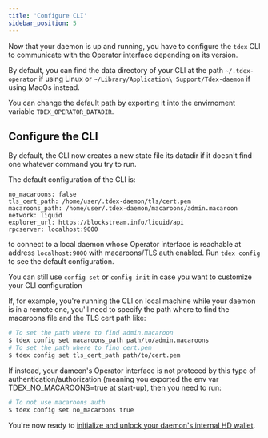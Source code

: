 ```yaml
---
title: 'Configure CLI'
sidebar_position: 5
---
```


Now that your daemon is up and running, you have to configure the `tdex` CLI to communicate with the Operator interface depending on its version.

By default, you can find the data directory of your CLI at the path `~/.tdex-operator` if using Linux or `~/Library/Application\ Support/Tdex-daemon` if using MacOs instead.

You can change the default path by exporting it into the envirnoment variable `TDEX_OPERATOR_DATADIR`.

## Configure the CLI

By default, the CLI now creates a new state file its datadir if it doesn't find one whatever command you try to run.

The default configuration of the CLI is:

```
no_macaroons: false
tls_cert_path: /home/user/.tdex-daemon/tls/cert.pem
macaroons_path: /home/user/.tdex-daemon/macaroons/admin.macaroon
network: liquid
explorer_url: https://blockstream.info/liquid/api
rpcserver: localhost:9000
```

to connect to a local daemon whose Operator interface is reachable at address `localhost:9000` with macaroons/TLS auth enabled. Run `tdex config` to see the default configuration.

You can still use `config set` or `config init` in case you want to customize your CLI configuration

If, for example, you're running the CLI on local machine while your daemon is in a remote one, you'll need to specify the path where to find the macaroons file and the TLS cert path like:

```bash
# To set the path where to find admin.macaroon
$ tdex config set macaroons_path path/to/admin.macaroons
# To set the path where to fing cert.pem
$ tdex config set tls_cert_path path/to/cert.pem
```

If instead, your dameon's Operator interface is not proteced by this type of authentication/authorization (meaning you exported the env var TDEX_NO_MACAROONS=true at start-up), then you need to run:

```bash
# To not use macaroons auth
$ tdex config set no_macaroons true
```

You're now ready to [initialize and unlock your daemon's internal HD wallet](../init_daemon.md).
